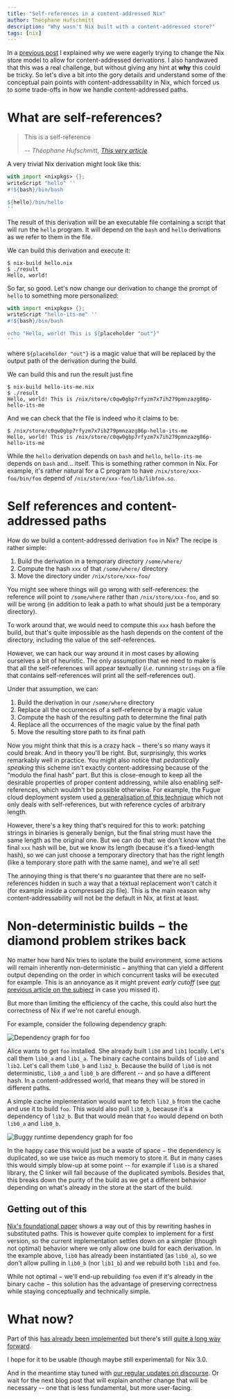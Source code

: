 ```yaml
---
title: "Self-references in a content-addressed Nix"
author: Théophane Hufschmitt
description: "Why wasn't Nix built with a content-addressed store?"
tags: [nix]
---
```


In a [previous post][first-nix-post] I explained why we were eagerly trying to change the Nix store model to allow for content-addressed derivations.
I also handwaved that this was a real challenge, but without giving any hint at **why** this could be tricky.
So let's dive a bit into the gory details and understand some of the conceptual pain points with content-addressability in Nix, which forced us to some trade-offs in how we handle content-addressed paths.

[first-nix-post]: /blog/2020-09-10-nix-cas/

# What are self-references?

<a name="self"></a>

> This is a self-reference
>
> -- <cite>Théophane Hufschmitt, [This very article](#self)</cite>

A very trivial Nix derivation might look like this:

```nix
with import <nixpkgs> {};
writeScript "hello" ''
#!${bash}/bin/bash

${hello}/bin/hello
''
```

The result of this derivation will be an executable file containing a script that will run the `hello` program.
It will depend on the `bash` and `hello` derivations as we refer to them in the file.

We can build this derivation and execute it:

```console
$ nix-build hello.nix
$ ./result
Hello, world!
```

So far, so good.
Let's now change our derivation to change the prompt of `hello` to something more personalized:

```nix
with import <nixpkgs> {};
writeScript "hello-its-me" ''
#!${bash}/bin/bash

echo "Hello, world! This is ${placeholder "out"}"
''
```

where `${placeholder "out"}` is a magic value that will be replaced by the output path of the derivation during the build.

We can build this and run the result just fine

```console
$ nix-build hello-its-me.nix
$ ./result
Hello, world! This is /nix/store/c0qw0gbp7rfyzm7x7ih279pmnzazg86p-hello-its-me
```

And we can check that the file is indeed who it claims to be:

```console
$ /nix/store/c0qw0gbp7rfyzm7x7ih279pmnzazg86p-hello-its-me
Hello, world! This is /nix/store/c0qw0gbp7rfyzm7x7ih279pmnzazg86p-hello-its-me
```

While the `hello` derivation depends on `bash` and `hello`, `hello-its-me` depends on `bash` and… itself.
This is something rather common in Nix.
For example, it's rather natural for a C program to have `/nix/store/xxx-foo/bin/foo` depend of `/nix/store/xxx-foo/lib/libfoo.so`.

# Self references and content-addressed paths

How do we build a content-addressed derivation `foo` in Nix? The recipe is rather simple:

1. Build the derivation in a temporary directory `/some/where/`
2. Compute the hash `xxx` of that `/some/where/` directory
3. Move the directory under `/nix/store/xxx-foo/`

You might see where things will go wrong with self-references: the reference will point to `/some/where` rather than `/nix/store/xxx-foo`, and so will be wrong (in addition to leak a path to what should just be a temporary directory).

To work around that, we would need to compute this `xxx` hash before the build, but that's quite impossible as the hash depends on the content of the directory, including the value of the self-references.

However, we can hack our way around it in most cases by allowing ourselves a bit of heuristic.
The only assumption that we need to make is that all the
self-references will appear textually (_i.e._ running `strings` on a
file that contains self-references will print all the self-references out).

Under that assumption, we can:

1. Build the derivation in our `/some/where` directory
2. Replace all the occurrences of a self-reference by a magic value
3. Compute the hash of the resulting path to determine the final path
4. Replace all the occurrences of the magic value by the final path
5. Move the resulting store path to its final path

Now you might think that this is a crazy hack − there's so many ways it could break.
And in theory you'll be right.
But, surprisingly, this works remarkably well in practice.
You might also notice that _pedantically speaking_ this scheme isn't exactly content-addressing because of the “modulo the final hash” part.
But this is close-enough to keep all the desirable properties of proper content addressing, while also enabling self-references, which wouldn't be possible otherwise.
For example, the Fugue cloud deployment system used [a generalisation
of this technique][fugue-circular-hash] which not only deals with
self-references, but with reference cycles of arbitrary length.

[fugue-circular-hash]: https://www.fugue.co/blog/2016-05-18-cryptographic-hashes-and-dependency-cycles.html

However, there's a key thing that's required for this to work: patching strings in binaries is generally benign, but the final string must have the same length as the original one.
But we can do that: we don't know what the final `xxx` hash will be, but we know its length (because it's a fixed-length hash), so we can just choose a temporary directory that has the right length (like a temporary store path with the same name), and we're all set!

The annoying thing is that there's no guarantee that there are no self-references hidden in such a way that a textual replacement won't catch it (for example inside a compressed zip file).
This is the main reason why content-addressability will not be the default in Nix, at first at least.

# Non-deterministic builds − the diamond problem strikes back

No matter how hard Nix tries to isolate the build environment, some actions will remain inherently non-deterministic − anything that can yield a different output depending on the order in which concurrent tasks will be executed for example.
This is an annoyance as it might prevent _early cutoff_ (see [our previous article on the subject][first-nix-post] in case you missed it).

But more than limiting the efficiency of the cache, this could also
hurt the correctness of Nix if we're not careful enough.

For example, consider the following dependency graph:

![Dependency graph for foo](./foo-dependency-graph.svg)

Alice wants to get `foo` installed.
She already built `lib0` and `lib1` locally.
Let's call them `lib0_a` and `lib1_a`.
The binary cache contains builds of `lib0` and `lib2`.
Let's call them `lib0_b` and `lib2_b`.
Because the build of `lib0` is not deterministic, `lib0_a` and `lib0_b` are different -- and so have a different hash.
In a content-addressed world, that means they will be stored in different paths.

A simple cache implementation would want to fetch `lib2_b` from the cache and use it to build `foo`.
This would also pull `lib0_b`, because it's a dependency of `lib2_b`.
But that would mean that `foo` would depend on both `lib0_a` and `lib0_b`.

![Buggy runtime dependency graph for foo](./foo-runtime-dependency-graph.svg)

In the happy case this would just be a waste of space − the dependency is duplicated, so we use twice as much memory to store it.
But in many cases this would simply blow-up at some point -- for example if `lib0` is a shared library, the C linker will fail because of the duplicated symbols.
Besides that, this breaks down the purity of the build as we get a different behavior depending on what's already in the store at the start of the build.

## Getting out of this

[Nix's foundational paper][eelco-phd] shows a way out of this by rewriting hashes in substituted paths.
This is however quite complex to implement for a first version, so the current implementation settles down on a simpler (though not optimal) behavior where we only allow one build for each derivation.
In the example above, `lib0` has already been instantiated (as `lib0_a`), so we don't allow pulling in `lib0_b` (nor `lib1_b`) and we rebuild both `lib1` and `foo`.

While not optimal − we'll end-up rebuilding `foo` even if it's already in the binary cache − this solution has the advantage of preserving correctness while staying conceptually and technically simple.

[eelco-phd]: https://edolstra.github.io/pubs/phd-thesis.pdf

# What now?

Part of this [has already been implemented](https://github.com/NixOS/nix/pulls?q=is%3Apr+label%3Aca-derivations+is%3Aclosed) but there's still [quite a long way forward](https://github.com/NixOS/nix/issues?q=is%3Aopen+is%3Aissue+label%3Aca-derivations).

I hope for it to be usable (though maybe still experimental) for Nix 3.0.

And in the meantime stay tuned with [our regular updates on discourse][discourse-dev-update].
Or wait for the next blog post that will explain another change that will be necessary -- one that is less fundamental, but more user-facing.

[discourse-dev-update]: https://discourse.nixos.org/t/tweag-nix-dev-update-4/9862

